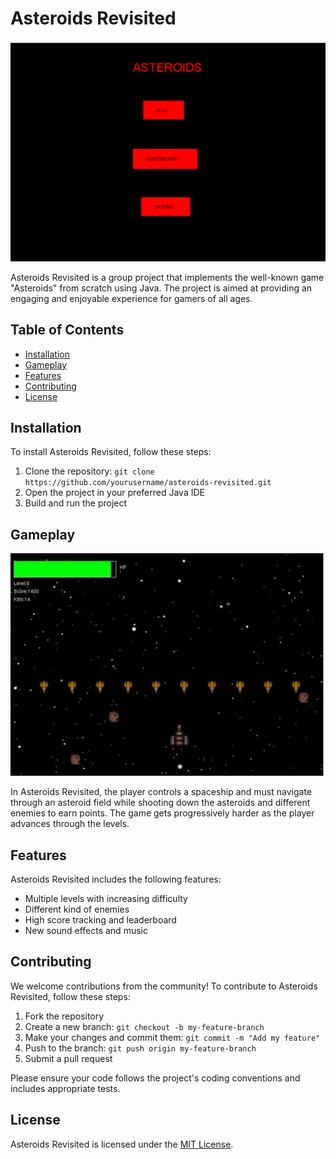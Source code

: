 # Asteroids Revisited

![Asteroids Revisited Logo](images/asteroids-logo.png)

Asteroids Revisited is a group project that implements the well-known game "Asteroids" from scratch using Java. The project is aimed at providing an engaging and enjoyable experience for gamers of all ages.

## Table of Contents

- [Installation](#installation)
- [Gameplay](#gameplay)
- [Features](#features)
- [Contributing](#contributing)
- [License](#license)

## Installation

To install Asteroids Revisited, follow these steps:

1. Clone the repository: `git clone https://github.com/yourusername/asteroids-revisited.git`
2. Open the project in your preferred Java IDE
3. Build and run the project

## Gameplay

![Asteroids Revisited Gameplay Screenshot](images/asteroids-gameplay.png)

In Asteroids Revisited, the player controls a spaceship and must navigate through an asteroid field while shooting down the asteroids and different enemies to earn points. The game gets progressively harder as the player advances through the levels.

## Features

Asteroids Revisited includes the following features:


- Multiple levels with increasing difficulty
- Different kind of enemies
- High score tracking and leaderboard
- New sound effects and music


## Contributing

We welcome contributions from the community! To contribute to Asteroids Revisited, follow these steps:

1. Fork the repository
2. Create a new branch: `git checkout -b my-feature-branch`
3. Make your changes and commit them: `git commit -m "Add my feature"`
4. Push to the branch: `git push origin my-feature-branch`
5. Submit a pull request

Please ensure your code follows the project's coding conventions and includes appropriate tests.

## License

Asteroids Revisited is licensed under the [MIT License](LICENSE).
